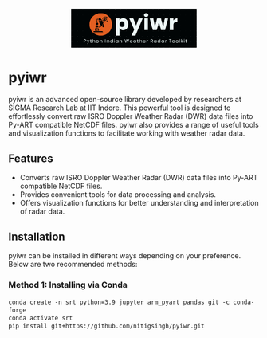 

<p align="center">
  <img src="pyiwr.png" alt="pyiwr" width="50%">
</p>






# pyiwr

pyiwr is an advanced open-source library developed by researchers at SIGMA Research Lab at IIT Indore. This powerful tool is designed to effortlessly convert raw ISRO Doppler Weather Radar (DWR) data files into Py-ART compatible NetCDF files. pyiwr also provides a range of useful tools and visualization functions to facilitate working with weather radar data.

## Features

- Converts raw ISRO Doppler Weather Radar (DWR) data files into Py-ART compatible NetCDF files.
- Provides convenient tools for data processing and analysis.
- Offers visualization functions for better understanding and interpretation of radar data.

## Installation

pyiwr can be installed in different ways depending on your preference. Below are two recommended methods:

### Method 1: Installing via Conda

```shell
conda create -n srt python=3.9 jupyter arm_pyart pandas git -c conda-forge
conda activate srt
pip install git+https://github.com/nitigsingh/pyiwr.git



